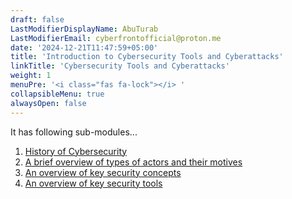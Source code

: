 ```yaml
---
draft: false
LastModifierDisplayName: AbuTurab
LastModifierEmail: cyberfrontofficial@proton.me
date: '2024-12-21T11:47:59+05:00'
title: 'Introduction to Cybersecurity Tools and Cyberattacks'
linkTitle: 'Cybersecurity Tools and Cyberattacks'
weight: 1
menuPre: '<i class="fas fa-lock"></i> '
collapsibleMenu: true
alwaysOpen: false
---
```


It has following sub-modules...

1. [History of Cybersecurity](/cybersecurity-and-networks/ibm-cybersecurity-analyst/intro-to-cybersecurity-tools-and-cyberattacks/history-of-cybersecurity)
2. [A brief overview of types of actors and their motives](/cybersecurity-and-networks/ibm-cybersecurity-analyst/intro-to-cybersecurity-tools-and-cyberattacks/a-brief-overview-of-types-of-actors-and-their-motives)
3. [An overview of key security concepts](/cybersecurity-and-networks/ibm-cybersecurity-analyst/intro-to-cybersecurity-tools-and-cyberattacks/an-overview-of-key-security-concepts)
4. [An overview of key security tools](/cybersecurity-and-networks/ibm-cybersecurity-analyst/intro-to-cybersecurity-tools-and-cyberattacks/an-overview-of-key-security-tools)
